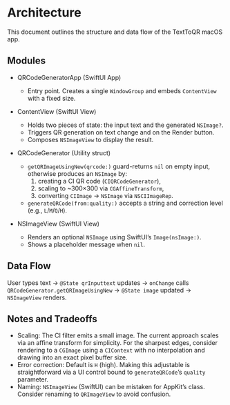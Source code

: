 # Architecture

This document outlines the structure and data flow of the TextToQR macOS app.

## Modules

- QRCodeGeneratorApp (SwiftUI App)
  - Entry point. Creates a single `WindowGroup` and embeds `ContentView` with a fixed size.

- ContentView (SwiftUI View)
  - Holds two pieces of state: the input text and the generated `NSImage?`.
  - Triggers QR generation on text change and on the Render button.
  - Composes `NSImageView` to display the result.

- QRCodeGenerator (Utility struct)
  - `getQRImageUsingNew(qrcode:)` guard-returns `nil` on empty input, otherwise produces an `NSImage` by:
    1) creating a CI QR code (`CIQRCodeGenerator`),
    2) scaling to ~300×300 via `CGAffineTransform`,
    3) converting `CIImage` → `NSImage` via `NSCIImageRep`.
  - `generateQRCode(from:quality:)` accepts a string and correction level (e.g., `L`/`M`/`Q`/`H`).

- NSImageView (SwiftUI View)
  - Renders an optional `NSImage` using SwiftUI’s `Image(nsImage:)`.
  - Shows a placeholder message when `nil`.

## Data Flow

User types text → `@State qrInputtext` updates → `onChange` calls `QRCodeGenerator.getQRImageUsingNew` → `@State image` updated → `NSImageView` renders.

## Notes and Tradeoffs

- Scaling: The CI filter emits a small image. The current approach scales via an affine transform for simplicity. For the sharpest edges, consider rendering to a `CGImage` using a `CIContext` with no interpolation and drawing into an exact pixel buffer size.
- Error correction: Default is `H` (high). Making this adjustable is straightforward via a UI control bound to `generateQRCode`’s `quality` parameter.
- Naming: `NSImageView` (SwiftUI) can be mistaken for AppKit’s class. Consider renaming to `QRImageView` to avoid confusion.


